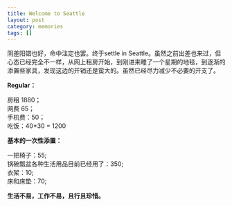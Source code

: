 ```yaml
---
title: Welcome to Seattle
layout: post
category: memories
tags: []
---
```



阴差阳错也好，命中注定也罢。终于settle in Seattle。虽然之前出差也来过，但心态已经完全不一样，从网上租房开始，到刚进来睡了一个星期的地毯，到逐渐的添置些家具，发现这边的开销还是蛮大的。虽然已经尽力减少不必要的开支了。

**Regular：**

房租	1880；  
网费	65；  
手机费：50；  
吃饭：40\*30 = 1200  
 
**基本的一次性添置：**  

一把椅子：55;   
锅碗瓢盆各种生活用品目前已经用了：350;   
衣架：10;  
床和床垫：70;  

 
**生活不易，工作不易，且行且珍惜。**

